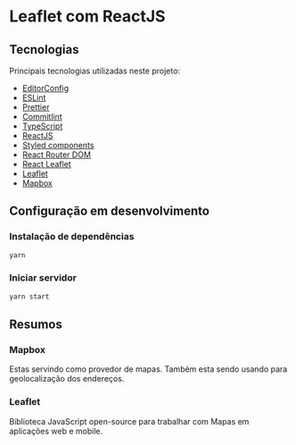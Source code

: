 # Leaflet com ReactJS

## Tecnologias

Principais tecnologias utilizadas neste projeto:

- [EditorConfig](https://editorconfig.org/)
- [ESLint](https://eslint.org/)
- [Prettier](https://prettier.io/)
- [Commitlint](https://github.com/conventional-changelog/commitlint)
- [TypeScript](https://www.typescriptlang.org)
- [ReactJS](https://pt-br.reactjs.org/)
- [Styled components](https://styled-components.com/)
- [React Router DOM](https://reactrouter.com/web/guides/quick-start)
- [React Leaflet](https://react-leaflet.js.org/)
- [Leaflet](https://leafletjs.com/)
- [Mapbox](https://www.mapbox.com/)

## Configuração em desenvolvimento

### Instalação de dependências

```bash
yarn
```

### Iniciar servidor

```bash
yarn start
```


## Resumos

### Mapbox
Estas servindo como provedor de mapas. Também esta sendo usando para geolocalização dos endereços.

### Leaflet
Biblioteca JavaScript open-source para trabalhar com Mapas em aplicações web e mobile.
